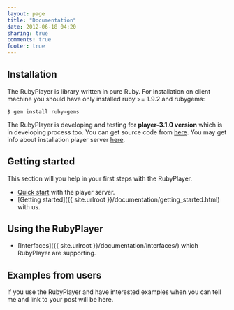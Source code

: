 ```yaml
---
layout: page
title: "Documentation"
date: 2012-06-18 04:20
sharing: true
comments: true
footer: true
---
```


Installation
--------------------

The RubyPlayer is library written in pure Ruby. For installation on client machine you should have only installed ruby >= 1.9.2 and rubygems:

`$ gem install ruby-gems`

The RubyPlayer is developing and testing for **player-3.1.0 version** which is in developing process too. You can get source code from [here](http://playerstage.svn.sourceforge.net/viewvc/playerstage/code/player/trunk/?view=tar). You may get info about installation player server [here](http://playerstage.sourceforge.net/doc/Player-svn/player/install.html). 


Getting started
--------------------

This section will you help in your first steps with the RubyPlayer.

* [Quick start](http://playerstage.sourceforge.net/doc/Player-svn/player/start.html) with the player server.
* [Getting started]({{ site.urlroot }}/documentation/getting_started.html) with us.

Using the RubyPlayer
--------------------

* [Interfaces]({{ site.urlroot }}/documentation/interfaces/) which RubyPlayer are supporting.

Examples from users
-------------------

If you use the RubyPlayer and have interested examples when you can tell me and link to your post will be here. 
